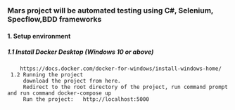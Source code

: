 ###  Mars project will be automated testing using C#, Selenium, Specflow,BDD frameworks
#### 1. Setup environment
##### 1.1 Install Docker Desktop (Windows 10 or above)
		https://docs.docker.com/docker-for-windows/install-windows-home/
	 1.2 Running the project
		 download the project from here.
		 Redirect to the root directory of the project, run command prompt and run command docker-compose up
		 Run the project: 	http://localhost:5000 
